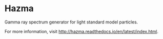 # Hazma
Gamma ray spectrum generator for light standard model particles.

For more information, visit http://hazma.readthedocs.io/en/latest/index.html.
